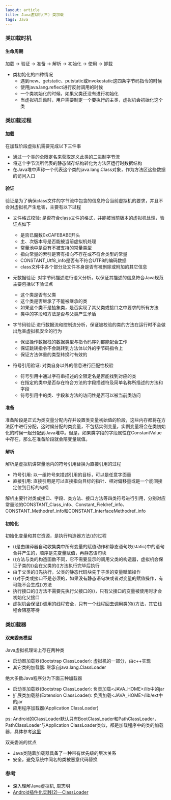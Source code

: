 ```yaml
---
layout: article
title: Java虚拟机(三)—类加载
tags: Java
---
```


### 类加载时机

#### 生命周期

加载 -> 验证 -> 准备 -> 解析 -> 初始化 -> 使用 -> 卸载

+ 类初始化的四种情况
	+ 遇到new、getstatic、putstatic或invokestatic这四条字节码指令的时候
	+ 使用java.lang.reflect进行反射调用的时候
	+ 一个类初始化的时候，如果父类还没有进行初始化
	+ 当虚拟机启动时，用户需要制定一个要执行的主类，虚拟机会初始化这个类

<!--more-->

### 类加载过程

#### 加载

在加载阶段虚拟机需要完成以下三件事

+ 通过一个类的全限定名来获取定义此类的二进制字节流
+ 将这个字节流所代表的静态储存结构转化为方法区运行时数据结构
+ 在Java堆中声称一个代表这个类的java.lang.Class对象，作为方法区这些数据的访问入口

#### 验证

验证是为了确保class文件的字节流中包含的信息符合当前虚拟机的要求，并且不会对虚拟机产生危害，主要有以下过程

+ 文件格式校验: 是否符合class文件的格式，并能被当前版本的虚拟机处理，验证点如下
	+ 是否已魔数0xCAFEBABE开头
	+ 主、次版本号是否能被当前虚拟机处理
	+ 常量池中是否有不被支持的常量类型
	+ 指向常量的索引是否有指向不存在或不符合类型的常量
	+ CONSTANT_Utf8_info是否有不符合UTF8的编码数据
	+ class文件中各个部分及文件本身是否有被删除或附加的其它信息

+ 元数据验证: 对字节码描述进行语义分析，以保证其描述的信息符合Java规范主要包括以下验证点
	+ 这个类是否有父类
	+ 这个类是否继承了不能被继承的类
	+ 如果这个类不是抽象类，是否实现了其父类或接口之中要求的所有方法
	+ 类中的字段和方法是否与父类产生矛盾

+ 字节码验证:进行数据流和控制流分析，保证被校验的类的方法在运行时不会做出危害虚拟机安全的行为
	+ 保证操作数据栈的数据类型与指令码序列都能配合工作
	+ 保证跳转指令不会跳转到方法体以外的字节码指令上
	+ 保证方法体重的类型转换时有效的

+ 符号引用验证: 对类自身以外的信息进行匹配性校验
	+ 符号引用中通过字符串描述的全限定名是否能找到对应的类
	+ 在指定的类中是否存在符合方法的字段描述符及简单名称所描述的方法和字段
	+ 符号引用中的类、字段和方法的访问性是否可以被当前类访问

#### 准备

准备阶段是正式为类变量分配内存并设置类变量初始值的阶段，这些内存都将在方法区中进行分配，这时候分配的类变量，不包括实例变量，实例变量将会在类初始化的时候一起分配到Java堆中。但是，如果类字段的字段属性在ConstantValue中存在，那么在准备阶段就会陪变量赋值。

#### 解析

解析是虚拟机讲常量池内的符号引用替换为直接引用的过程

+ 符号引用: 以一组符号来描述引用的目标，可以是任意字面量
+ 直接引用: 直接引用是可以直接指向目标的指针、相对偏移量或是一个能间接定位到目标的句柄

解析主要针对类或接口、字段、类方法、接口方法等四类符号进行引用，分别对应常量池的CONSTANT\_Class\_info、Constant\_Fieldref\_info、CONSTANT\_Methodref\_info和CONSTANT\_InterfaceMethodref\_info

#### 初始化

初始化变量和其它资源，是执行构造器方法<cInit>()的过程

+ <cInit>()是由编译器自动收集类中所有变量的赋值动作和静态语句块(static)中的语句合并产生的，顺序是先变量赋值，再静态语句块
+ <cInit>()方法与类的构造函数不同，它不需要显示的调用父类的构造器，虚拟机会保证子类的<cInit>()会在父类的<cInit>()方法执行完毕后执行
+ 由于父类的<cInit>()先执行，父类的静态代码块先于子类的变量赋值操作
+ <cInit>()对于类或接口不是必须的，如果没有静态语句块或者对变量的赋值操作，有可能不会生成<cInit>()方法
+ 执行接口的<cInit>()方法不需要先执行父接口的<cInit>()，只有父接口的变量被使用时才会初始化父接口
+ 虚拟机会保证<cInit>()调用的线程安全，只有一个线程回去调用类的<cInit>()方法，其它线程会阻塞等待

### 类加载器

#### 双亲委派模型

Java虚拟机理论上存在两种类

+ 启动器加载器(Bootstrap ClassLoader): 虚拟机的一部分，由c++实现
+ 其它类的加载器: 继承自java.lang.ClassLoader

绝大多数Java程序分为下面三种加载器

+ 启动类加载器(Bootstrap ClassLoader): 负责加载<JAVA_HOME>/lib中的jar
+ 扩展类加载器(Extension ClassLoader): 负责加载<JAVA_HOME>/lib/ext中的jar
+ 应用程序加载器(Application ClassLoader)

ps: Android的ClassLoader默认只有BootClassLoader和PathClassLoader，PathClassLoader与Application ClassLoader类似，都是加载程序中的类的加载器，具体参考[这里](https://zhaolin1230.github.io/alpha/2017/08/26/android-plugin_2.html)

双亲委派的优点

+ Java类随着加载器具备了一种带有优先级的层次关系
+ 安全，避免系统中同名的类被恶意代码替换


### 参考

+ 深入理解Java虚拟机, 周志明
+ [Android插件化实践(2)—ClassLoader](https://zhaolin1230.github.io/alpha/2017/08/26/android-plugin_2.html)

